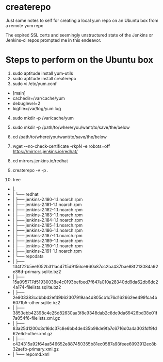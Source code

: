 # createrepo

Just some notes to self for creating a local yum repo on an Ubuntu box from a remote yum repo

The expired SSL certs and seemingly unstructured state of the Jenkins or Jenkins-ci repos prompted me in this endeavor.

# Steps to perform on the Ubuntu box
1) sudo aptitude install yum-utils
2) sudo aptitude install createrepo
3) sudo vi /etc/yum.conf
 

* [main]
* cachedir=/var/cache/yum
* debuglevel=2
* logfile=/var/log/yum.log

4) sudo mkdir -p /var/cache/yum
5) sudo mkdir -p /path/to/where/you/want/to/save/the/below
6) cd /path/to/where/you/want/to/save/the/below
7) wget --no-check-certificate -rkpN -e robots=off  https://mirrors.jenkins.io/redhat/
8) cd mirrors.jenkins.io/redhat
9) createrepo -v -p .

10) tree

* |.
* | └── redhat
* |    ├── jenkins-2.180-1.1.noarch.rpm
* |    ├── jenkins-2.181-1.1.noarch.rpm
* |    ├── jenkins-2.182-1.1.noarch.rpm
* |    ├── jenkins-2.183-1.1.noarch.rpm
* |    ├── jenkins-2.184-1.1.noarch.rpm
* |    ├── jenkins-2.185-1.1.noarch.rpm
* |    ├── jenkins-2.186-1.1.noarch.rpm
* |    ├── jenkins-2.187-1.1.noarch.rpm
* |    ├── jenkins-2.189-1.1.noarch.rpm
* |    ├── jenkins-2.190-1.1.noarch.rpm
* |    ├── jenkins-2.191-1.1.noarch.rpm
* |    └── repodata
* |        ├── 134f22b5ee1052b311ac47f5d9156ce960a87cc2ba437bae88f213084a92e86d-primary.sqlite.bz2
* |        ├── 15a095717d51930038e4c0193befbed7f647a010a28340dd9da62db6dc24a174-filelists.sqlite.bz2
* |        ├── 2e903383cdbbbd2ef49b62307919aa4d805cb1c76d162662ee499fca4b6071b5-other.sqlite.bz2
* |        ├── 3853ebb42398c4e25d82630aa3f8e9348dab2c8de9da69426bd38e01f7a054f6-filelists.xml.gz
* |        ├── 83a25d1200c3c16dc37c8e6bb4de435b98de9fa7c6716d0a4a303fdf9fd62e6d-other.xml.gz
* |        ├── c424315a92f64aa546652e887450355b81ec0587a93feee6093912ec8b32aefb-primary.xml.gz
* |         └── repomd.xml
